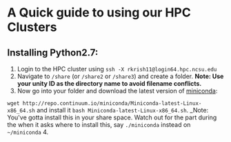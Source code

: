 # A Quick guide to using our HPC Clusters
## Installing Python2.7: 
1. Login to the HPC cluster using ```ssh -X rkrish11@login64.hpc.ncsu.edu```
2. Navigate to `/share` (or `/share2` or `/share3`) and create a folder. __Note: Use your unity ID as the directory name to avoid filename conflicts.__
3. Now go into your folder and download the latest version of [miniconda](http://conda.pydata.org/miniconda.html): 
  
  ```wget http://repo.continuum.io/miniconda/Miniconda-latest-Linux-x86_64.sh```
  and install it ```bash Miniconda-latest-Linux-x86_64.sh```. _Note: You've gotta install this in your share space. Watch out for the part during the when it asks where to install this, say `./miniconda` instead on `~/miniconda`
4. 

